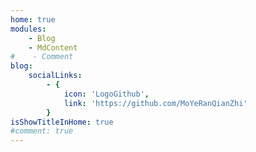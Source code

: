 ```yaml
---
home: true
modules:
    - Blog
    - MdContent
#    - Comment
blog:
    socialLinks:
        - {
            icon: 'LogoGithub',
            link: 'https://github.com/MoYeRanQianZhi'
        }
isShowTitleInHome: true
#comment: true
---
```

